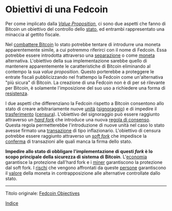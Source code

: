 # Obiettivi di una Fedcoin



Per come implicato dalla [_Value Proposition_](ch003-value-proposition.md), ci sono due aspetti che fanno di Bitcoin un obiettivo del controllo dello [stato](ch101-glossary.md#), ed entrambi rappresentato una minaccia al gettito fiscale.

Nel [combattere Bitcoin](ch014-other-means-principle.md) lo stato potrebbe tentare di introdurre una moneta apparentemente simile, a cui potremmo riferirci con il nome di Fedcoin. Essa potrebbe essere introdotta attraverso una [separazione](ch101-glossary.md#separazione-split) o come [moneta](ch101-glossary.md#moneta) alternativa. L'obiettivo della sua implementazione sarebbe quello di mantenere apparentemente le caratteristiche di Bitcoin eliminando al contempo la sua _value proposition_. Questo porterebbe a proteggere le entrate fiscali pubblicizzando nel frattempo la Fedcoin come un'alternativa "più sicura" di Bitcoin. La creazione di una Fedcoin non è di per sé rilevante per Bitcoin, è solamente l'imposizione del suo uso a richiedere una forma di [resistenza](ch004-axiom-of-resistance.md).

I due aspetti che differenziano la Fedcoin rispetto a Bitcoin consentono allo stato di creare arbitrariamente nuove [unità](ch101-glossary.md#unità) ([signoraggio](ch101-glossary.md#)) e di impedire il [trasferimento](ch101-glossary.md#trasferimento) ([censura](ch101-glossary.md#censura)).  L'obiettivo del signoraggio può essere raggiunto attraverso un [_hard fork_](ch101-glossary.md#hard-fork) che introduce una nuova [regola di consenso](ch101-glossary.md#regola). Questa regola permetterebbe l'introduzione di nuove unità nel caso lo stato avesse firmato una [transazione](ch101-glossary.md#transazione) di tipo inflazionario. L'obiettivo di censura potrebbe essere raggiunto attraverso un [_soft fork_](ch101-glossary.md#soft-fork) che impedisce la [conferma](ch101-glossary.md#conferma) di transazioni alle quali manca la firma dello stato.

**Impedire allo stato di obbligare l'implementazione di questi _fork_ è lo scopo principale della sicurezza di sistema di Bitcoin**. L'[economia](ch101-glossary.md#economia) garantisce la protezione dall'hard fork e i [miner](ch101-glossary.md#miner) garantiscono la protezione dal soft fork. I [rischi](ch016-risk-sharing-principle.md) che vengono affrontati da queste [persone](ch101-glossary.md#persona) garantiscono il [valore](ch101-glossary.md#valore) della moneta in contrapposizione alle alternative controllate dallo stato.

---------
Titolo originale: [Fedcoin Objectives](https://github.com/libbitcoin/libbitcoin-system/wiki/Fedcoin-Objectives)

[Indice](/README.md)

